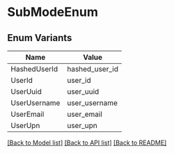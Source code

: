 # SubModeEnum

## Enum Variants

| Name | Value |
|---- | -----|
| HashedUserId | hashed_user_id |
| UserId | user_id |
| UserUuid | user_uuid |
| UserUsername | user_username |
| UserEmail | user_email |
| UserUpn | user_upn |


[[Back to Model list]](../README.md#documentation-for-models) [[Back to API list]](../README.md#documentation-for-api-endpoints) [[Back to README]](../README.md)


